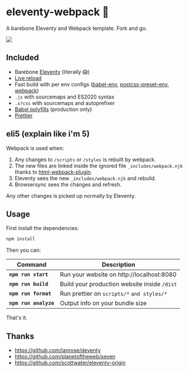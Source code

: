 # eleventy-webpack :balloon:

A barebone Eleventy and Webpack template. Fork and go.

![](https://user-images.githubusercontent.com/447956/82833092-1220be80-9e8b-11ea-8fd4-7c33f74530f2.png)

## Included

* Barebone [Eleventy](https://www.11ty.dev/) (literally :scream:)
* [Live reload](https://www.browsersync.io/docs)
* Fast build with per env configs ([babel-env](https://babeljs.io/docs/en/babel-preset-env), [postcss-preset-env](https://github.com/csstools/postcss-preset-env), [webpack](https://webpack.js.org/configuration/#use-different-configuration-file))
* `.js` with sourcemaps and ES2020 syntax
* `.s?css` with sourcemaps and autoprefixer
* [Babel polyfills](https://babeljs.io/docs/en/babel-preset-env#usebuiltins) (production only)
* [Prettier](https://prettier.io/)

## eli5 (explain like i'm 5)

Webpack is used when:

1. Any changes to `/scripts` or `/styles` is rebuilt by webpack.
1. The new files are linked inside the ignored file `_includes/webpack.njk` thanks to [html-webpack-plugin](https://github.com/jantimon/html-webpack-plugin).
1. Eleventy sees the new `_includes/webpack.njk` and rebuild.
1. Browsersync sees the changes and refresh.

Any other changes is picked up normally by Eleventy.

## Usage

First install the dependencies:

```sh
npm install
```

Then you can:

| Command               | Description                                  |
| --------------------- | -------------------------------------------- |
| **`npm run start`**   | Run your website on http://localhost:8080    |
| **`npm run build`**   | Build your production website inside `/dist` |
| **`npm run format`**  | Run prettier on `scripts/*` `and styles/*`   |
| **`npm run analyze`** | Output info on your bundle size              |

That's it.

## Thanks

- https://github.com/ianrose/deventy
- https://github.com/planetoftheweb/seven
- https://github.com/scottwater/eleventy-origin
